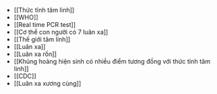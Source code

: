- [[Thức tỉnh tâm linh]]
- [[WHO]]
- [[Real time PCR test]]
- [[Cơ thể con người có 7 luân xa]]
- [[Thế giới tâm linh]]
- [[Luân xa]]
- [[Luân xa rốn]]
- [[Khủng hoảng hiện sinh có nhiều điểm tương đồng với thức tỉnh tâm linh]]
- [[CDC]]
- [[Luân xa xương cùng]]
